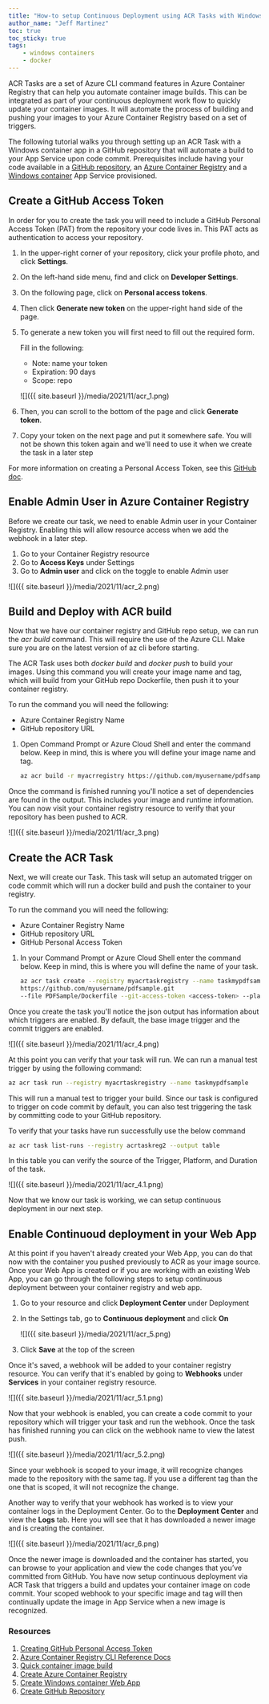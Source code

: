 ```yaml
---
title: "How-to setup Continuous Deployment using ACR Tasks with Windows containers"
author_name: "Jeff Martinez"
toc: true
toc_sticky: true
tags:
    - windows containers
    - docker
---
```


ACR Tasks are a set of Azure CLI command features in Azure Container Registry that can help you automate container image builds.  This can be integrated as part of your continuous deployment work flow to quickly update your container images.  It will automate the process of building and pushing your images to your Azure Container Registry based on a set of triggers.  

The following tutorial walks you through setting up an ACR Task with a Windows container app in a GitHub repository that will automate a build to your App Service upon code commit. Prerequisites include having your code available in a [GitHub repository](https://docs.github.com/en/get-started/quickstart/create-a-repo), an [Azure Container Registry](https://docs.microsoft.com/en-us/azure/container-registry/container-registry-get-started-portal) and a [Windows container](https://docs.microsoft.com/en-us/azure/app-service/quickstart-custom-container?tabs=dotnet&pivots=container-windows#create-a-windows-container-app) App Service provisioned.

## Create a GitHub Access Token

In order for you to create the task you will need to include a GitHub Personal Access Token (PAT) from the repository your code lives in. This PAT acts as authentication to access your repository.

1.	In the upper-right corner of your repository, click your profile photo, and click **Settings**.
2.	On the left-hand side menu, find and click on **Developer Settings**.
3.	On the following page, click on **Personal access tokens**.
4.	Then click **Generate new token** on the upper-right hand side of the page.
5.	To generate a new token you will first need to fill out the required form. 

    Fill in the following:

    - Note: name your token
    - Expiration: 90 days
    - Scope: repo

    ![]({{ site.baseurl }}/media/2021/11/acr_1.png)

6.	Then, you can scroll to the bottom of the page and click **Generate token**.
7.	Copy your token on the next page and put it somewhere safe. You will not be shown this token again and we'll need to use it when we create the task in a later step

For more information on creating a Personal Access Token, see this [GitHub doc](https://docs.github.com/en/authentication/keeping-your-account-and-data-secure/creating-a-personal-access-token#creating-a-token).

## Enable Admin User in Azure Container Registry

Before we create our task, we need to enable Admin user in your Container Registry. Enabling this will allow resource access when we add the webhook in a later step.
1.	Go to your Container Registry resource
2.	Go to **Access Keys** under Settings
3.	Go to **Admin user** and click on the toggle to enable Admin user

![]({{ site.baseurl }}/media/2021/11/acr_2.png)

## Build and Deploy with ACR build

Now that we have our container registry and GitHub repo setup, we can run the *acr build* command. This will require the use of the Azure CLI. Make sure you are on the latest version of az cli before starting. 

The ACR Task uses both *docker build* and *docker push* to build your images. Using this command you will create your image name and tag, which will build from your GitHub repo Dockerfile, then push it to your container registry.

To run the command you will need the following:
- Azure Container Registry Name
- GitHub repository URL

1.	Open Command Prompt or Azure Cloud Shell and enter the command below. Keep in mind, this is where you will define your image name and tag.

    ```bash
    az acr build -r myacrregistry https://github.com/myusername/pdfsample.git -f PDFSample/Dockerfile --platform windows --image mypdfsample:latest
    ```

Once the command is finished running you'll notice a set of dependencies are found in the output. This includes your image and runtime information. You can now visit your container registry resource to verify that your repository has been pushed to ACR.

![]({{ site.baseurl }}/media/2021/11/acr_3.png)

## Create the ACR Task

Next, we will create our Task.  This task will setup an automated trigger on code commit which will run a docker build and push the container to your registry.  

To run the command you will need the following:
- Azure Container Registry Name
- GitHub repository URL
- GitHub Personal Access Token

1.	In your Command Prompt or Azure Cloud Shell enter the command below. Keep in mind, this is where you will define the name of your task.

    ```bash
    az acr task create --registry myacrtaskregistry --name taskmypdfsample --image mypdfsample:latest --context 
    https://github.com/myusername/pdfsample.git
    --file PDFSample/Dockerfile --git-access-token <access-token> --platform windows
    ```

Once you create the task you'll notice the json output has information about which triggers are enabled. By default, the base image trigger and the commit triggers are enabled. 

![]({{ site.baseurl }}/media/2021/11/acr_4.png)

At this point you can verify that your task will run. We can run a manual test trigger by using the following command:

```bash
az acr task run --registry myacrtaskregistry --name taskmypdfsample
```

This will run a manual test to trigger your build. Since our task is configured to trigger on code commit by default, you can also test triggering the task by committing code to your GitHub repository. 

To verify that your tasks have run successfully use the below command

```bash
az acr task list-runs --registry acrtaskreg2 --output table
```

In this table you can verify the source of the Trigger, Platform, and Duration of the task.

![]({{ site.baseurl }}/media/2021/11/acr_4.1.png)

Now that we know our task is working, we can setup continuous deployment in our next step.

## Enable Continuoud deployment in your Web App

At this point if you haven't already created your Web App, you can do that now with the container you pushed previously to ACR as your image source. Once your Web App is created or if you are working with an existing Web App, you can go through the following steps to setup continuous deployment between your container registry and web app.

1.	Go to your resource and click **Deployment Center** under Deployment
2.	In the Settings tab, go to **Continuous deployment** and click **On**

    ![]({{ site.baseurl }}/media/2021/11/acr_5.png)

3.	Click **Save** at the top of the screen

Once it's saved, a webhook will be added to your container registry resource. You can verify that it's enabled by going to **Webhooks** under **Services** in your container registry resource.

![]({{ site.baseurl }}/media/2021/11/acr_5.1.png)

Now that your webhook is enabled, you can create a code commit to your repository which will trigger your task and run the webhook. Once the task has finished running you can click on the webhook name to view the latest push.

![]({{ site.baseurl }}/media/2021/11/acr_5.2.png)

Since your webhook is scoped to your image, it will recognize changes made to the repository with the same tag. If you use a different tag than the one that is scoped, it will not recognize the change.  

Another way to verify that your webhook has worked is to view your container logs in the Deployment Center. Go to the **Deployment Center** and view the **Logs** tab. Here you will see that it has downloaded a newer image and is creating the container.

![]({{ site.baseurl }}/media/2021/11/acr_6.png)

Once the newer image is downloaded and the container has started, you can browse to your application and view the code changes that you’ve committed from GitHub.  You have now setup continuous deployment via ACR Task that triggers a build and updates your container image on code commit.  Your scoped webhook to your specific image and tag will then continually update the image in App Service when a new image is recognized.  

### Resources

1.	[Creating GitHub Personal Access Token](https://docs.github.com/en/authentication/keeping-your-account-and-data-secure/creating-a-personal-access-token#creating-a-token)
2.	[Azure Container Registry CLI Reference Docs](https://docs.microsoft.com/en-us/cli/azure/acr?view=azure-cli-latest#az_acr_build)
3.	[Quick container image build](https://docs.microsoft.com/en-us/azure/container-registry/container-registry-tutorial-quick-task)
4.	[Create Azure Container Registry](https://docs.github.com/en/get-started/quickstart/create-a-repo)
5.	[Create Windows container Web App](https://docs.microsoft.com/en-us/azure/app-service/quickstart-custom-container?tabs=dotnet&pivots=container-windows#create-a-windows-container-app)
6.	[Create GitHub Repository](https://docs.github.com/en/get-started/quickstart/create-a-repo)
